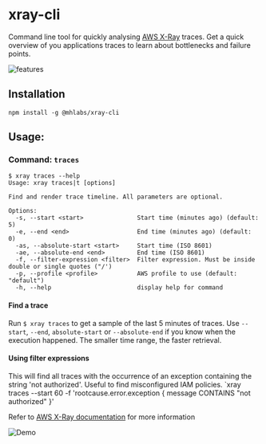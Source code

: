 # xray-cli

Command line tool for quickly analysing [AWS X-Ray](https://aws.amazon.com/xray/) traces. Get a quick overview of you applications traces to learn about bottlenecks and failure points.

![features](https://raw.githubusercontent.com/mhlabs/xray-cli/main/images/features.png)

## Installation
`npm install -g @mhlabs/xray-cli`

## Usage:

### Command: `traces`

```
$ xray traces --help
Usage: xray traces|t [options]

Find and render trace timeline. All parameters are optional.

Options:
  -s, --start <start>               Start time (minutes ago) (default: 5)
  -e, --end <end>                   End time (minutes ago) (default: 0)
  -as, --absolute-start <start>     Start time (ISO 8601)
  -ae, --absolute-end <end>         End time (ISO 8601)
  -f, --filter-expression <filter>  Filter expression. Must be inside double or single quotes ("/')
  -p, --profile <profile>           AWS profile to use (default: "default")
  -h, --help                        display help for command
```

#### Find a trace
Run `$ xray traces` to get a sample of the last 5 minutes of traces. Use `--start`, `--end`, `absolute-start` or `--absolute-end` if you know when the execution happened. The smaller time range, the faster retrieval.

#### Using filter expressions
This will find all traces with the occurrence of an exception containing the string 'not authorized'. Useful to find misconfigured IAM policies.
`xray traces --start 60 -f 'rootcause.error.exception { message CONTAINS "not authorized" }'

Refer to [AWS X-Ray documentation](https://docs.aws.amazon.com/xray/latest/devguide/xray-console-filters.html) for more information

![Demo](https://raw.githubusercontent.com/mhlabs/xray-cli/main/images/demo1.gif)